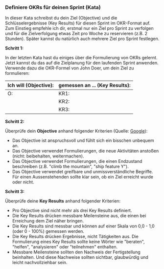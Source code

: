 ### Definiere OKRs für deinen Sprint (Kata)

In dieser Kata schreibst du dein Ziel (Objective) und die Schlüsselergebnisse (Key Results) für diesen Sprint im OKR-Format auf. Zum Einstieg empfehle ich dir, erstmal nur ein Ziel pro Sprint zu verfolgen und für die Zielverfolgung etwas Zeit pro Woche zu reservieren (z.B. 2 Stunden). Später kannst du natürlich auch mehrere Ziel pro Sprint festlegen. 

**Schritt 1:**

In der letzten Kata hast du einiges über die Formulierung von OKRs gelernt. Jetzt kannst du das auf die Zielplanung für den laufenden Sprint anwenden. Verwende dazu die OKR-Formel von John Doer, um dein Ziel zu formulieren:

| Ich will (Objective): | gemessen an ... (Key Results): |
| --------------------- | ------------------------------ |
| O:                    | KR1:                           |
|                       | KR2:                           |
|                       | KR3:                           |



**Schritt 2:**

Überprüfe dein **Objective** anhand folgender Kriterien (Quelle: [Google](https://rework.withgoogle.com/guides/set-goals-with-okrs/steps/set-objectives-and-develop-key-results/)):

* Das Objective ist anspruchsvoll und fühlt sich ein bisschen unbequem an.
* Das Objective verwendet Formulierungen, die neue Aktivitäten anstoßen (nicht: beibehalten, weitermachen).
* Das Objective verwendet Formulierungen, die einen Endzustand beschreiben (z.B. "climb the mountain", "ship feature Y").
* Das Objective verwendet greifbare und unmissverständliche Begriffe. Für einen Aussenstehenden sollte klar sein, ob ein Ziel erreicht wurde oder nicht.

**Schritt 3:**

Überprüfe deine **Key Results** anhand folgender Kriterien:

* Pro Objective sind nicht mehr als drei Key Results definiert.
* Die Key Results drücken messbare Meilensteine aus, die einen bei Erreichung dem Ziel näher bringen.
* Die Key Results sind messbar und können auf einer Skala von 0,0 - 1,0 (oder 0 - 100%) gemessen werden.
* Die Key Results drücken Ergebnisse, nicht Tätigkeiten aus. Die Formulierung eines Key Results sollte keine Wörter wie "beraten", "helfen", "analysieren" oder "teilnehmen" enthalten.
* Messbare Meilensteine sollten den Nachweis der Fertigstellung beinhalten. Und diese Nachweise sollten sichtbar, glaubwürdig und leicht nachvollziehbar sein.
